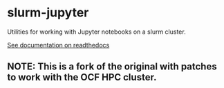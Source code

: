 # slurm-jupyter

Utilities for working with Jupyter notebooks on a slurm cluster.

[See documentation on readthedocs](https://slurm-jupyter.readthedocs.io/en/latest/)

## NOTE: This is a fork of the original with patches to work with the OCF HPC cluster.
